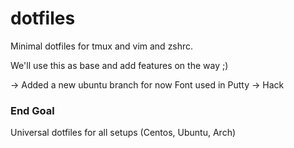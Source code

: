 # dotfiles
Minimal dotfiles for tmux and vim and zshrc.

We'll use this as base and add features on the way ;)

-> Added a new ubuntu branch for now
Font used in Putty -> Hack

### End Goal
Universal dotfiles for all setups (Centos, Ubuntu, Arch)

